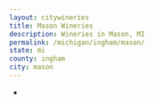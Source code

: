 ```yaml
---
layout: citywineries
title: Mason Wineries
description: Wineries in Mason, MI
permalink: /michigan/ingham/mason/
state: mi
county: ingham
city: mason
---
```

-
